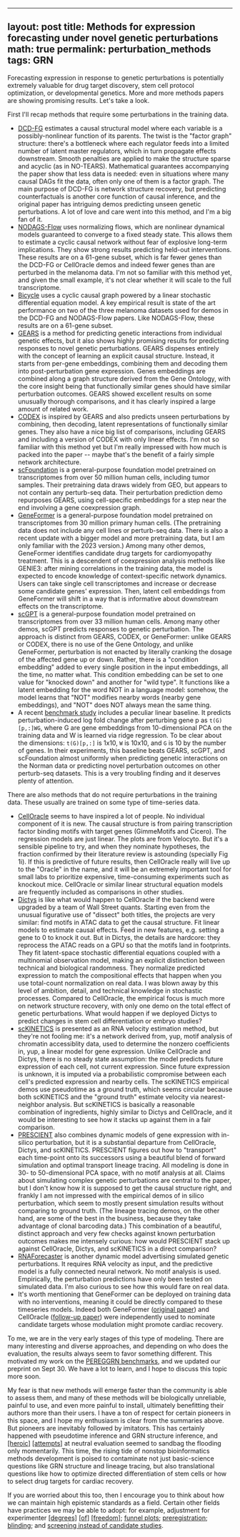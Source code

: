 
---
layout: post
title: Methods for expression forecasting under novel genetic perturbations
math: true
permalink: perturbation_methods
tags: GRN
---

Forecasting expression in response to genetic perturbations is potentially extremely valuable for drug target discovery, stem cell protocol optimization, or developmental genetics. More and more methods papers are showing promising results. Let's take a look.

First I'll recap methods that require some perturbations in the training data.

- [DCD-FG](https://arxiv.org/abs/2206.07824) estimates a causal structural model where each variable is a possibly-nonlinear function of its parents. The twist is the "factor graph" structure: there's a bottleneck where each regulator feeds into a limited number of latent master regulators, which in turn propagate effects downstream. Smooth penalties are applied to make the structure sparse and acyclic (as in NO-TEARS). Mathematical guarantees accompanying the paper show that less data is needed: even in situations where many causal DAGs fit the data, often only one of them is a factor graph. The main purpose of DCD-FG is network structure recovery, but predicting counterfactuals is another core function of causal inference, and the original paper has intriguing demos predicting unseen genetic perturbations. A lot of love and care went into this method, and I'm a big fan of it.
- [NODAGS-Flow](https://arxiv.org/pdf/2301.01849) uses normalizing flows, which are nonlinear dynamical models guaranteed to converge to a fixed steady state. This allows them to estimate a cyclic causal network without fear of explosive long-term implications. They show strong results predicting held-out interventions. These results are on a 61-gene subset, which is far fewer genes than the DCD-FG or CellOracle demos and indeed fewer genes than are perturbed in the melanoma data. I'm not so familiar with this method yet, and given the small example, it's not clear whether it will scale to the full transcriptome.
- [Bicycle](https://proceedings.mlr.press/v236/rohbeck24a/rohbeck24a.pdf) uses a cyclic causal graph powered by a linear stochastic differential equation model. A key empirical result is state of the art performance on two of the three melanoma datasets used for demos in the DCD-FG and NODAGS-Flow papers. Like NODAGS-Flow, these results are on a 61-gene subset. 
- [GEARS](https://www.nature.com/articles/s41587-023-01905-6) is a method for predicting genetic interactions from individual genetic effects, but it also shows highly promising results for predicting responses to novel genetic perturbations. GEARS dispenses entirely with the concept of learning an explicit causal structure. Instead, it starts from per-gene embeddings, combining them and decoding them into post-perturbation gene expression. Genes embeddings are combined along a graph structure derived from the Gene Ontology, with the core insight being that functionally similar genes should have similar perturbation outcomes. GEARS showed excellent results on some unusually thorough comparisons, and it has clearly inspired a large amount of related work.
- [CODEX](https://academic.oup.com/bioinformatics/article/40/Supplement_1/i91/7700898) is inspired by GEARS and also predicts unseen perturbations by combining, then decoding, latent representations of functionally similar genes. They also have a nice big list of comparisons, including GEARS and including a version of CODEX with only linear effects. I'm not so familiar with this method yet but I'm really impressed with how much is packed into the paper -- maybe that's the benefit of a fairly simple network architecture. 
- [scFoundation](https://www.nature.com/articles/s41592-024-02305-7) is a general-purpose foundation model pretrained on transcriptomes from over 50 million human cells, including tumor samples. Their pretraining data draws widely from GEO, but appears to not contain any perturb-seq data. Their perturbation prediction demo repurposes GEARS, using cell-specific embeddings for a step near the end involving a gene coexpression graph. 
- [GeneFormer](https://www.nature.com/articles/s41586-023-06139-9) is a general-purpose foundation model pretrained on transcriptomes from 30 million primary human cells. (The pretraining data does not include any cell lines or perturb-seq data. There is also a recent update with a bigger model and more pretraining data, but I am only familiar with the 2023 version.) Among many other demos, GeneFormer identifies candidate drug targets for cardiomyopathy treatment. This is a descendent of coexpression analysis methods like GENIE3: after mining correlations in the training data, the model is expected to encode knowledge of context-specific network dynamics. Users can take single cell transcriptomes and increase or decrease some candidate genes' expression. Then, latent cell embeddings from GeneFormer will shift in a way that is informative about downstream effects on the transcriptome.
- [scGPT](https://www.nature.com/articles/s41592-024-02201-0#Sec14) is a general-purpose foundation model pretrained on transcriptomes from over 33 million human cells. Among many other demos, scGPT predicts responses to genetic perturbation. The approach is distinct from GEARS, CODEX, or GeneFormer: unlike GEARS or CODEX, there is no use of the Gene Ontology, and unlike GeneFormer, perturbation is not enacted by literally cranking the dosage of the affected gene up or down. Rather, there is a "condition embedding" added to every single position in the input embeddings, all the time, no matter what. This condition embedding can be set to one value for "knocked down" and another for "wild type". It functions like a latent embedding for the word NOT in a language model: somehow, the model learns that "NOT" modifies nearby words (nearby gene embeddings), and "NOT" does NOT always mean the same thing. 
- A recent [benchmark study](https://www.biorxiv.org/content/10.1101/2024.09.16.613342v3) includes a peculiar linear baseline. It predicts perturbation-induced log fold change after perturbing gene p as `t(G)[p,:]WG`, where G are gene embeddings from 10-dimensional PCA on the training data and W is learned via ridge regression. To be clear about the dimensions: `t(G)[p,:]` is 1x10, `W` is 10x10, and `G` is 10 by the number of genes. In their experiments, this baseline beats GEARS, scGPT, and scFoundation almost uniformly when predicting genetic interactions on the Norman data or predicting novel perturbation outcomes on other perturb-seq datasets. This is a very troubling finding and it deserves plenty of attention. 

There are also methods that do not require perturbations in the training data. These usually are trained on some type of time-series data. 

- [CellOracle](https://github.com/morris-lab/CellOracle) seems to have inspired a lot of people. No individual component of it is new. The causal structure is from pairing transcription factor binding motifs with target genes (GimmeMotifs and Cicero). The regression models are just linear. The plots are from Velocyto. But it's a sensible pipeline to try, and when they nominate hypotheses, the fraction confirmed by their literature review is astounding (specially Fig 1i). If this is predictive of future results, then CellOracle really will live up to the "Oracle" in the name, and it will be an extremely important tool for small labs to prioritize expensive, time-consuming experiments such as knockout mice. CellOracle or similar linear structural equation models are frequently included as comparisons in other studies.
- [Dictys](https://www.nature.com/articles/s41592-023-01971-3) is like what would happen to CellOracle if the backend were upgraded by a team of Wall Street quants. Starting even from the unusual figurative use of "dissect" both titles, the projects are very similar: find motifs in ATAC data to get the causal structure. Fit linear models to estimate causal effects. Feed in new features, e.g. setting a gene to 0 to knock it out. But in Dictys, the details are hardcore: they reprocess the ATAC reads on a GPU so that the motifs land in footprints. They fit latent-space stochastic differential equations coupled with a multinomial observation model, making an explicit distinction between technical and biological randomness. They normalize predicted expression to match the compositional effects that happen when you use total-count normalization on real data. I was blown away by this level of ambition, detail, and technical knowledge in stochastic processes. Compared to CellOracle, the empirical focus is much more on network structure recovery, with only one demo on the total effect of genetic perturbations. What would happen if we deployed Dictys to predict changes in stem cell differentiation or embryo studies? 
- [scKINETICS](https://academic.oup.com/bioinformatics/article/39/Supplement_1/i394/7210448) is presented as an RNA velocity estimation method, but they're not fooling me: it's a network derived from, yup, motif analysis of chromatin accessiblity data, used to determine the nonzero coefficients in, yup, a linear model for gene expression. Unlike CellOracle and Dictys, there is no steady state assumption: the model predicts future expression of each cell, not current expression. Since future expression is unknown, it is imputed via a probabilistic compromise between each cell's predicted expression and nearby cells. The scKINETICS empirical demos use pseudotime as a ground truth, which seems circular because both scKINETICS and the "ground truth" estimate velocity via nearest-neighbor analysis. But scKINETICS is basically a reasonable combination of ingredients, highly similar to Dictys and CellOracle, and it would be interesting to see how it stacks up against them in a fair comparison.
- [PRESCIENT](https://www.nature.com/articles/s41467-021-23518-w) also combines dynamic models of gene expression with in-silico perturbation, but it is a substantial departure from CellOracle, Dictys, and scKINETICS. PRESCIENT figures out how to "transport" each time-point onto its successors using a beautiful blend of forward simulation and optimal transport lineage tracing. All modeling is done in 30- to 50-dimensional PCA space, with no motif analysis at all. Claims about simulating complex genetic perturbations are central to the paper, but I don't know how it is supposed to get the causal structure right, and frankly I am not impressed with the empirical demos of in silico perturbation, which seem to mostly present simulation results without comparing to ground truth. (The lineage tracing demos, on the other hand, are some of the best in the business, because they take advantage of clonal barcoding data.) This combination of a beautiful, distinct approach and very few checks against known perturbation outcomes makes me intensely curious: how would PRESCIENT stack up against CellOracle, Dictys, and scKINETICS in a direct comparison?
- [RNAForecaster](https://pubmed.ncbi.nlm.nih.gov/37602211/) is another dynamic model advertising simulated genetic perturbations. It requires RNA velocity as input, and the predictive model is a fully connected neural network. No motif analysis is used. Empirically, the perturbation predictions have only been tested on simulated data. I'm also curious to see how this would fare on real data. 
- It's worth mentioning that GeneFormer can be deployed on training data with no interventions, meaning it could be directly compared to these timeseries models. Indeed both GeneFormer ([original paper](https://www.nature.com/articles/s41586-023-06139-9)) and CellOracle ([follow-up paper](https://www.ncbi.nlm.nih.gov/pmc/articles/PMC10426763/)) were independently used to nominate candidate targets whose modulation might promote cardiac recovery.

To me, we are in the very early stages of this type of modeling. There are many interesting and diverse approaches, and depending on who does the evaluation, the results always seem to favor something different. This motivated my work on the [PEREGGRN benchmarks](https://github.com/ekernf01/perturbation_benchmarking), and we updated our preprint on Sept 30. We have a lot to learn, and I hope to discuss this topic more soon. 

My fear is that new methods will emerge faster than the community is able to assess them, and many of these methods will be biologically unreliable, painful to use, and even more painful to install, ultimately benefitting their authors more than their users. I have a ton of respect for certain pioneers in this space, and I hope my enthusiasm is clear from the summaries above. But pioneers are inevitably followed by imitators. This has certainly happened with pseudotime inference and GRN structure inference, and [[heroic]](https://dynverse.org/) [[attempts]](https://www.ncbi.nlm.nih.gov/pmc/articles/PMC3512113/) at neutral evaluation seemed to sandbag the flooding only momentarily. This time, the rising tide of nonstop bioinformatics methods development is poised to contaminate not just basic-science questions like GRN structure and lineage tracing, but also translational questions like how to optimize directed differentiation of stem cells or how to select drug targets for cardiac recovery. 

If you are worried about this too, then I encourage you to think about how we can maintain high epistemic standards as a field. Certain other fields have practices we may be able to adopt: for example, adjustment for experimenter [[degrees]](https://www.frontiersin.org/journals/psychology/articles/10.3389/fpsyg.2016.01832/full) [[of]](https://link.springer.com/chapter/10.1007/978-3-658-12153-2_7) [[freedom]](https://journals.sagepub.com/doi/full/10.1177/0956797611417632); [funnel plots](https://www.ncbi.nlm.nih.gov/pmc/articles/PMC5953768/); [preregistration](https://help.osf.io/article/145-preregistration); [blinding](https://www.ncbi.nlm.nih.gov/pmc/articles/PMC8308085/); and [screening instead of candidate studies](https://slatestarcodex.com/2019/05/07/5-httlpr-a-pointed-review/). 
